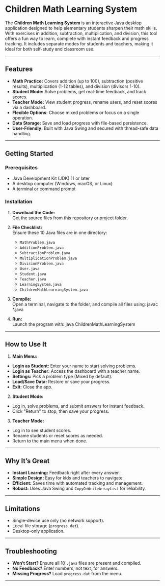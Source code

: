 # Children Math Learning System

The **Children Math Learning System** is an interactive Java desktop application designed to help elementary students sharpen their math skills. With exercises in addition, subtraction, multiplication, and division, this tool offers a fun way to learn, complete with instant feedback and progress tracking. It includes separate modes for students and teachers, making it ideal for both self-study and classroom use.

---

## Features
- **Math Practice:** Covers addition (up to 100), subtraction (positive results), multiplication (1-12 tables), and division (divisors 1-10).
- **Student Mode:** Solve problems, get real-time feedback, and track scores.
- **Teacher Mode:** View student progress, rename users, and reset scores via a dashboard.
- **Flexible Options:** Choose mixed problems or focus on a single operation.
- **Data Storage:** Save and load progress with file-based persistence.
- **User-Friendly:** Built with Java Swing and secured with thread-safe data handling.

---

## Getting Started

### Prerequisites
- Java Development Kit (JDK) 11 or later
- A desktop computer (Windows, macOS, or Linux)
- A terminal or command prompt

### Installation
1. **Download the Code:**  
   Get the source files from this repository or project folder.

2. **File Checklist:**  
   Ensure these 10 Java files are in one directory:  
   - `MathProblem.java`  
   - `AdditionProblem.java`  
   - `SubtractionProblem.java`  
   - `MultiplicationProblem.java`  
   - `DivisionProblem.java`  
   - `User.java`  
   - `Student.java`  
   - `Teacher.java`  
   - `LearningSystem.java`  
   - `ChildrenMathLearningSystem.java`  

3. **Compile:**  
   Open a terminal, navigate to the folder, and compile all files using:
   javac *.java

4. **Run:**  
Launch the program with:
java ChildrenMathLearningSystem

---

## How to Use It
1. **Main Menu:**  
- **Login as Student:** Enter your name to start solving problems.  
- **Login as Teacher:** Access the dashboard with a teacher name.  
- **Settings:** Pick a problem type (Mixed by default).  
- **Load/Save Data:** Restore or save your progress.  
- **Exit:** Close the app.  

2. **Student Mode:**  
- Log in, solve problems, and submit answers for instant feedback.  
- Click "Return" to stop, then save your progress.  

3. **Teacher Mode:**  
- Log in to see student scores.  
- Rename students or reset scores as needed.  
- Return to the main menu when done.  

---

## Why It’s Great
- **Instant Learning:** Feedback right after every answer.  
- **Simple Design:** Easy for kids and teachers to navigate.  
- **Efficient:** Saves time with automated tracking and management.  
- **Robust:** Uses Java Swing and `CopyOnWriteArrayList` for reliability.

---

## Limitations
- Single-device use only (no network support).  
- Local file storage (`progress.dat`).  
- Desktop-only application.
  
---

## Troubleshooting
- **Won’t Start?** Ensure all 10 `.java` files are present and compiled.  
- **No Feedback?** Enter numbers, not text, for answers.  
- **Missing Progress?** Load `progress.dat` from the menu.

---
